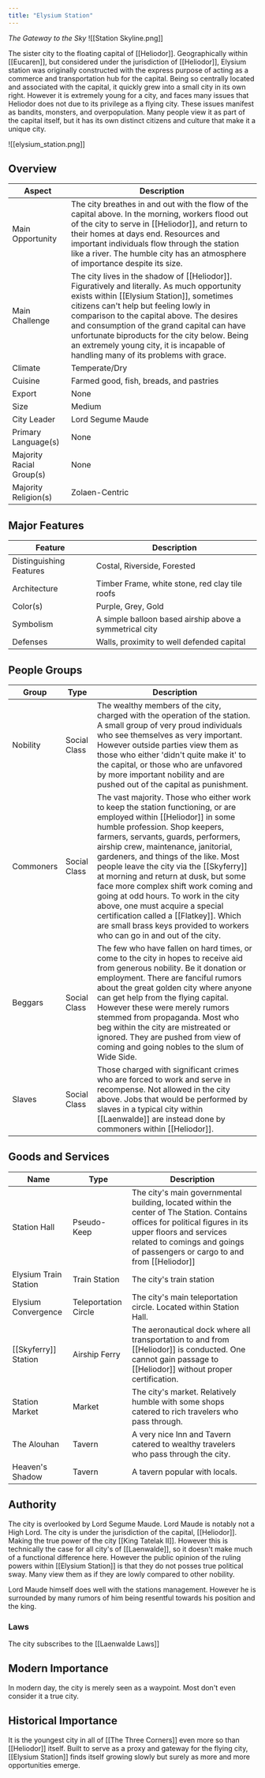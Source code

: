 ```yaml
---
title: "Elysium Station"
---
```

*The Gateway to the Sky*
![[Station Skyline.png]]

The sister city to the floating capital of [[Heliodor]]. Geographically within [[Eucaren]], but considered under the jurisdiction of [[Heliodor]], Elysium station was originally constructed with the express purpose of acting as a commerce and transportation hub for the capital. Being so centrally located and associated with the capital, it quickly grew into a small city in its own right. However it is extremely young for a city, and faces many issues that Heliodor does not due to its privilege as a flying city. These issues manifest as bandits, monsters, and overpopulation. Many people view it as part of the capital itself, but it has its own distinct citizens and culture that make it a unique city.

![[elysium_station.png]]

## Overview

| Aspect | Description |
|-|-|
| Main Opportunity | The city breathes in and out with the flow of the capital above. In the morning, workers flood out of the city to serve in [[Heliodor]], and return to their homes at days end. Resources and important individuals flow through the station like a river. The humble city has an atmosphere of importance despite its size. |
| Main Challenge | The city lives in the shadow of [[Heliodor]]. Figuratively and literally. As much opportunity exists within [[Elysium Station]], sometimes citizens can't help but feeling lowly in comparison to the capital above. The desires and consumption of the grand capital can have unfortunate biproducts for the city below. Being an extremely young city, it is incapable of handling many of its problems with grace.  |
| Climate | Temperate/Dry |
| Cuisine | Farmed good, fish, breads, and pastries |
| Export | None |
| Size | Medium |
| City Leader | Lord Segume Maude |
| Primary Language(s) | None |
| Majority Racial Group(s) | None |
| Majority Religion(s) | Zolaen-Centric |

## Major Features

| Feature | Description |
|-|-|
| Distinguishing Features | Costal, Riverside, Forested |
| Architecture | Timber Frame, white stone, red clay tile roofs |
| Color(s) | Purple, Grey, Gold |
| Symbolism | A simple balloon based airship above a symmetrical city |
| Defenses | Walls, proximity to well defended capital |

## People Groups

| Group     | Type         | Description                                                                                                                                                                                                                                                                                                                                                                                                                                                                                                                                                                                             |
| --------- | ------------ | ------------------------------------------------------------------------------------------------------------------------------------------------------------------------------------------------------------------------------------------------------------------------------------------------------------------------------------------------------------------------------------------------------------------------------------------------------------------------------------------------------------------------------------------------------------------------------------------------------- |
| Nobility  | Social Class | The wealthy members of the city, charged with the operation of the station. A small group of very proud individuals who see themselves as very important. However outside parties view them as those who either 'didn't quite make it' to the capital, or those who are unfavored by more important nobility and are pushed out of the capital as punishment.                                                                                                                                                                                                                                           |
| Commoners | Social Class | The vast majority. Those who either work to keep the station functioning, or are employed within [[Heliodor]] in some humble profession. Shop keepers, farmers, servants, guards, performers, airship crew, maintenance, janitorial, gardeners, and things of the like. Most people leave the city via the [[Skyferry]] at morning and return at dusk, but some face more complex shift work coming and going at odd hours. To work in the city above, one must acquire a special certification called a [[Flatkey]]. Which are small brass keys provided to workers who can go in and out of the city. |
| Beggars   | Social Class | The few who have fallen on hard times, or come to the city in hopes to receive aid from generous nobility. Be it donation or employment. There are fanciful rumors about the great golden city where anyone can get help from the flying capital. However these were merely rumors stemmed from propaganda. Most who beg within the city are mistreated or ignored. They are pushed from view of coming and going nobles to the slum of Wide Side.                                                                                                                                                      |
| Slaves    | Social Class | Those charged with significant crimes who are forced to work and serve in recompense. Not allowed in the city above. Jobs that would be performed by slaves in a typical city within [[Laenwalde]] are instead done by commoners within [[Heliodor]].                                                                                                                                                                                                                                                                                                                                                                                                                                                                                                                                                                                                        |

## Goods and Services

| Name                   | Type                 | Description                                                                                                                                                                                                                            |
| ---------------------- | -------------------- | -------------------------------------------------------------------------------------------------------------------------------------------------------------------------------------------------------------------------------------- |
| Station Hall           | Pseudo-Keep          | The city's main governmental building, located within the center of The Station. Contains offices for political figures in its upper floors and services related to comings and goings of passengers or cargo to and from [[Heliodor]] |
| Elysium Train Station | Train Station        | The city's train station                                                                                                                                                                                                               |
| Elysium Convergence   | Teleportation Circle | The city's main teleportation circle. Located within Station Hall.                                                                                                                                                                     |
| [[Skyferry]] Station   | Airship Ferry        | The aeronautical dock where all transportation to and from [[Heliodor]] is conducted. One cannot gain passage to [[Heliodor]] without proper certification.                                                                                                                                                 |
| Station Market         | Market               | The city's market. Relatively humble with some shops catered to rich travelers who pass through.                                                                                                                                       |
| The Alouhan            | Tavern               | A very nice Inn and Tavern catered to wealthy travelers who pass through the city.                                                                                                                                                                           |
| Heaven's Shadow        | Tavern               | A tavern popular with locals.                                                                                                                                                                                                                                       |

## Authority
The city is overlooked by Lord Segume Maude. Lord Maude is notably not a High Lord. The city is under the jurisdiction of the capital, [[Heliodor]]. Making the true power of the city [[King Tatelak II]]. However this is technically the case for all city's of [[Laenwalde]], so it doesn't make much of a functional difference here. However the public opinion of the ruling powers within [[Elysium Station]] is that they do not posses true political sway. Many view them as if they are lowly compared to other nobility.

Lord Maude himself does well with the stations management. However he is surrounded by many rumors of him being resentful towards his position and the king. 

### Laws
The city subscribes to the [[Laenwalde Laws]]

## Modern Importance
In modern day, the city is merely seen as a waypoint. Most don't even consider it a true city.

## Historical Importance
It is the youngest city in all of [[The Three Corners]] even more so than [[Heliodor]] itself. Built to serve as a proxy and gateway for the flying city, [[Elysium Station]] finds itself growing slowly but surely as more and more opportunities emerge.

